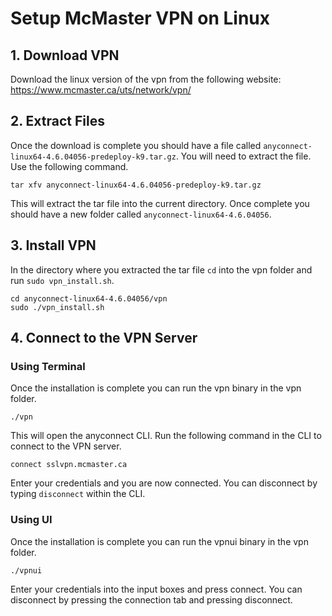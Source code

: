 # Setup McMaster VPN on Linux

## 1. Download VPN

Download the linux version of the vpn from the following website:
https://www.mcmaster.ca/uts/network/vpn/

## 2. Extract Files

Once the download is complete you should have a file called `anyconnect-linux64-4.6.04056-predeploy-k9.tar.gz`. You will need
to extract the file. Use the following command.

`tar xfv anyconnect-linux64-4.6.04056-predeploy-k9.tar.gz`

This will extract the tar file into the current directory. Once complete you should have a new folder called `anyconnect-linux64-4.6.04056`.

## 3. Install VPN

In the directory where you extracted the tar file `cd` into the vpn folder and run `sudo vpn_install.sh`.

```
cd anyconnect-linux64-4.6.04056/vpn
sudo ./vpn_install.sh
```

## 4. Connect to the VPN Server

### Using Terminal

Once the installation is complete you can run the vpn binary in the vpn folder.
```
./vpn
```

This will open the anyconnect CLI. Run the following command in the CLI to connect to the VPN server.

```
connect sslvpn.mcmaster.ca
```

Enter your credentials and you are now connected. You can disconnect by typing `disconnect` within the CLI.


### Using UI

Once the installation is complete you can run the vpnui binary in the vpn folder. 

```
./vpnui
```

Enter your credentials into the input boxes and press connect. You can disconnect by pressing the connection tab and pressing disconnect.
